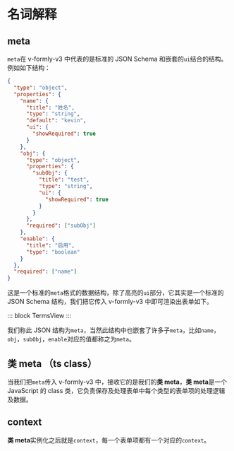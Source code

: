 # 名词解释

## meta

`meta`在 v-formly-v3 中代表的是标准的 JSON Schema 和嵌套的`ui`结合的结构。例如如下结构：

```json {9-11,19-21}
{
  "type": "object",
  "properties": {
    "name": {
      "title": "姓名",
      "type": "string",
      "default": "kevin",
      "ui": {
        "showRequired": true
      }
    },
    "obj": {
      "type": "object",
      "properties": {
        "subObj": {
          "title": "test",
          "type": "string",
          "ui": {
            "showRequired": true
          }
        }
      },
      "required": ["subObj"]
    },
    "enable": {
      "title": "启用",
      "type": "boolean"
    }
  },
  "required": ["name"]
}
```

这是一个标准的`meta`格式的数据结构，除了高亮的`ui`部分，它其实是一个标准的 JSON Schema 结构，我们把它传入 v-formly-v3 中即可渲染出表单如下。

::: block
TermsView
:::

我们称此 JSON 结构为`meta`，当然此结构中也嵌套了许多子`meta`，比如`name`，`obj`，`subObj`，`enable`对应的值都称之为`meta`。

## 类 meta （ts class）

当我们把`meta`传入 v-formly-v3 中，接收它的是我们的**类 meta**，**类 meta**是一个 JavaScript 的 class 类，它负责保存及处理表单中每个类型的表单项的处理逻辑及数据。

## context

**类 meta**实例化之后就是`context`，每一个表单项都有一个对应的`context`。
